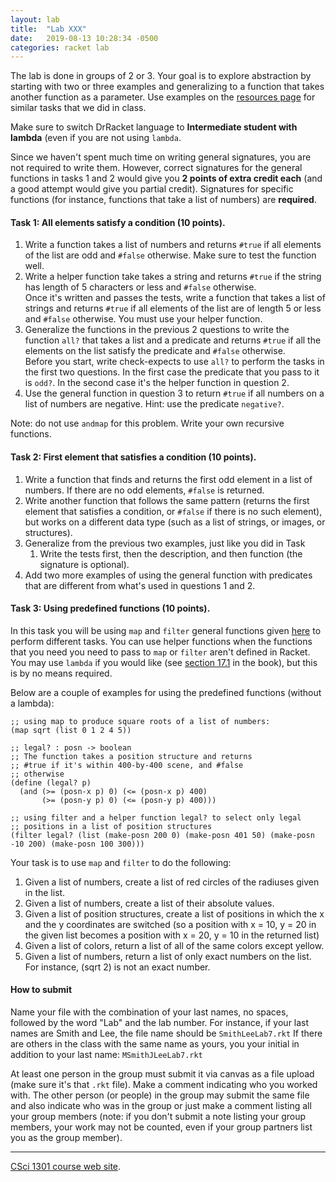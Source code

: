 ```yaml
---
layout: lab
title:  "Lab XXX"
date:   2019-08-13 10:28:34 -0500
categories: racket lab
---
```


The lab is done in groups of 2 or 3.
Your goal is to explore abstraction by starting with two or three
examples and generalizing to a function that takes another function as a
parameter. Use examples on the [resources page](../resources.html) for
similar tasks that we did in class.

Make sure to switch DrRacket language to **Intermediate student with
lambda** (even if you are not using `lambda`.

Since we haven\'t spent much time on writing general signatures, you are
not required to write them. However, correct signatures for the general
functions in tasks 1 and 2 would give you **2 points of extra credit
each** (and a good attempt would give you partial credit).
Signatures for specific functions (for instance, functions that take a
list of numbers) are **required**.

#### Task 1: All elements satisfy a condition (10 points).

1.  Write a function takes a list of numbers and returns `#true` if all
    elements of the list are odd and `#false` otherwise. Make sure to
    test the function well.
2.  Write a helper function take takes a string and returns `#true` if
    the string has length of 5 characters or less and `#false`
    otherwise.\
    Once it\'s written and passes the tests, write a function that takes
    a list of strings and returns `#true` if all elements of the list
    are of length 5 or less and `#false` otherwise. You must use your
    helper function.
3.  Generalize the functions in the previous 2 questions to write the
    function `all?` that takes a list and a predicate and returns
    `#true` if all the elements on the list satisfy the predicate and
    `#false` otherwise.\
    Before you start, write check-expects to use `all?` to perform the
    tasks in the first two questions. In the first case the predicate
    that you pass to it is `odd?`. In the second case it\'s the helper
    function in question 2.
4.  Use the general function in question 3 to return `#true` if all
    numbers on a list of numbers are negative. Hint: use the predicate
    `negative?`.

Note: do not use `andmap` for this problem. Write your own recursive
functions.

#### Task 2: First element that satisfies a condition (10 points).

1.  Write a function that finds and returns the first odd element in a
    list of numbers. If there are no odd elements, `#false` is returned.
2.  Write another function that follows the same pattern (returns the
    first element that satisfies a condition, or `#false` if there is no
    such element), but works on a different data type (such as a list of
    strings, or images, or structures).
3.  Generalize from the previous two examples, just like you did in Task
    1. Write the tests first, then the description, and then function
    (the signature is optional).
4.  Add two more examples of using the general function with predicates
    that are different from what\'s used in questions 1 and 2.

#### Task 3: Using predefined functions (10 points).

In this task you will be using `map` and `filter` general functions
given
[here](https://htdp.org/2019-02-24/part_three.html#%28part._ch~3a3use%29)
to perform different tasks. You can use helper functions when the
functions that you need you need to pass to `map` or `filter` aren\'t
defined in Racket. You may use `lambda` if you would like (see [section
17.1](https://htdp.org/2019-02-24/part_three.html#%28part._sec~3aint-lambda%29)
in the book), but this is by no means required.

Below are a couple of examples for using the predefined functions
(without a lambda):

    ;; using map to produce square roots of a list of numbers:
    (map sqrt (list 0 1 2 4 5))

    ;; legal? : posn -> boolean
    ;; The function takes a position structure and returns
    ;; #true if it's within 400-by-400 scene, and #false
    ;; otherwise
    (define (legal? p)
      (and (>= (posn-x p) 0) (<= (posn-x p) 400)
           (>= (posn-y p) 0) (<= (posn-y p) 400)))

    ;; using filter and a helper function legal? to select only legal
    ;; positions in a list of position structures
    (filter legal? (list (make-posn 200 0) (make-posn 401 50) (make-posn -10 200) (make-posn 100 300)))

Your task is to use `map` and `filter` to do the following:

1.  Given a list of numbers, create a list of red circles of the
    radiuses given in the list.
2.  Given a list of numbers, create a list of their absolute values.
3.  Given a list of position structures, create a list of positions in
    which the x and the y coordinates are switched (so a position with x
    = 10, y = 20 in the given list becomes a position with x = 20, y =
    10 in the returned list)
4.  Given a list of colors, return a list of all of the same colors
    except yellow.
5.  Given a list of numbers, return a list of only exact numbers on the
    list. For instance, (sqrt 2) is not an exact number.

#### How to submit

Name your file with the combination of your last names, no spaces,
followed by the word \"Lab\" and the lab number. For instance, if your
last names are Smith and Lee, the file name should be `SmithLeeLab7.rkt`
If there are others in the class with the same name as yours, you your
initial in addition to your last name: `MSmithJLeeLab7.rkt`

At least one person in the group must submit it via canvas as a file
upload (make sure it\'s that `.rkt` file). Make a comment indicating who
you worked with. The other person (or people) in the group may submit
the same file and also indicate who was in the group or just make a
comment listing all your group members (note: if you don\'t submit a
note listing your group members, your work may not be counted, even if
your group partners list you as the group member).

------------------------------------------------------------------------

[CSci 1301 course web site](../index.html).
